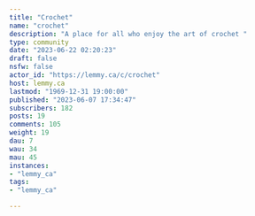 ```yaml
---
title: "Crochet" 
name: "crochet"
description: "A place for all who enjoy the art of crochet "
type: community
date: "2023-06-22 02:20:23"
draft: false
nsfw: false
actor_id: "https://lemmy.ca/c/crochet"
host: lemmy.ca
lastmod: "1969-12-31 19:00:00"
published: "2023-06-07 17:34:47"
subscribers: 182
posts: 19
comments: 105
weight: 19
dau: 7
wau: 34
mau: 45
instances:
- "lemmy_ca"
tags: 
- "lemmy_ca"

---
```

